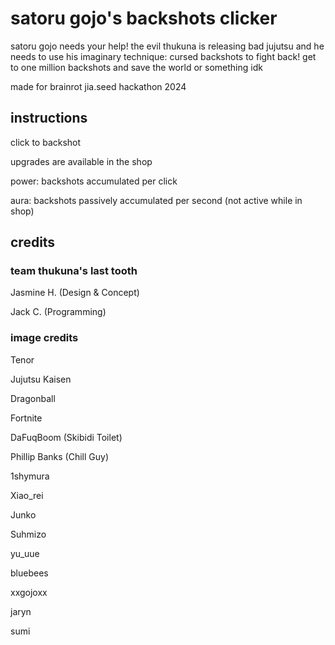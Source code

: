 # satoru gojo's backshots clicker

satoru gojo needs your help! the evil thukuna is releasing bad jujutsu and he needs to use his imaginary technique: cursed backshots to fight back! get to one million backshots and save the world or something idk


made for brainrot jia.seed hackathon 2024

## instructions

click to backshot

upgrades are available in the shop

power: backshots accumulated per click

aura: backshots passively accumulated per second (not active while in shop)

## credits
### team thukuna's last tooth

Jasmine H. (Design & Concept)

Jack C. (Programming)

### image credits

Tenor

Jujutsu Kaisen

Dragonball

Fortnite

DaFuqBoom (Skibidi Toilet)

Phillip Banks (Chill Guy)

1shymura

Xiao_rei

Junko

Suhmizo

yu_uue

bluebees

xxgojoxx

jaryn

sumi
